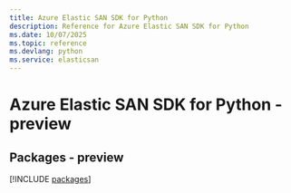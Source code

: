 ```yaml
---
title: Azure Elastic SAN SDK for Python
description: Reference for Azure Elastic SAN SDK for Python
ms.date: 10/07/2025
ms.topic: reference
ms.devlang: python
ms.service: elasticsan
---
```

# Azure Elastic SAN SDK for Python - preview
## Packages - preview
[!INCLUDE [packages](elastic-san-index.md)]